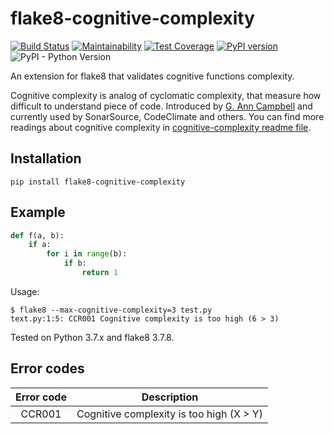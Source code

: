 # flake8-cognitive-complexity


[![Build Status](https://travis-ci.org/Melevir/flake8-cognitive-complexity.svg?branch=master)](https://travis-ci.org/Melevir/flake8-cognitive-complexity)
[![Maintainability](https://api.codeclimate.com/v1/badges/579738d149e489c631a6/maintainability)](https://codeclimate.com/github/Melevir/flake8-cognitive-complexity/maintainability)
[![Test Coverage](https://api.codeclimate.com/v1/badges/579738d149e489c631a6/test_coverage)](https://codeclimate.com/github/Melevir/flake8-cognitive-complexity/test_coverage)
[![PyPI version](https://badge.fury.io/py/flake8-expression-complexity.svg)](https://badge.fury.io/py/flake8-expression-complexity)
![PyPI - Python Version](https://img.shields.io/pypi/pyversions/flake8-cognitive-complexity)

An extension for flake8 that validates cognitive functions complexity.

Cognitive complexity is analog of cyclomatic complexity, that measure
how difficult to understand piece of code. Introduced by [G. Ann Campbell](https://github.com/ganncamp)
and currently used by SonarSource, CodeClimate and others.
You can find more readings about cognitive complexity in
[cognitive-complexity readme file](https://github.com/Melevir/cognitive_complexity/blob/master/README.md#what-is-cognitive-complexity).



## Installation

    pip install flake8-cognitive-complexity


## Example

```python
def f(a, b):
    if a:
        for i in range(b):
            if b:
                return 1
```
Usage:

```terminal
$ flake8 --max-cognitive-complexity=3 test.py
text.py:1:5: CCR001 Cognitive complexity is too high (6 > 3)
```

Tested on Python 3.7.x and flake8 3.7.8.


## Error codes

| Error code |                     Description          |
|:----------:|:----------------------------------------:|
|   CCR001   | Cognitive complexity is too high (X > Y) |
